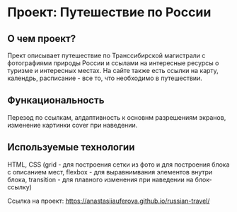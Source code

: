# Проект: Путешествие по России

## О чем проект?

Прект описывает путешествие по Транссибирской магистрали с фотографиями природы России и ссылами на интересные ресурсы о туризме и интересных местах. На сайте также есть ссылки на карту, календрь, расписание - все то, что необходимо в путешествии. 

## Функациональность

Перезод по ссылкам, алдаптивность к основнм разрешениям экранов, изменение картинки cover при наведении.

## Используемые технологии
HTML, CSS (grid - для построения сетки из фото и для построения блока с описанием мест, flexbox - для выравнимвания элементов внутри блока, transition - для плавного изменения при наведении на блок-ссылку)

Ссылка на проект: https://anastasiiauferova.github.io/russian-travel/ 

